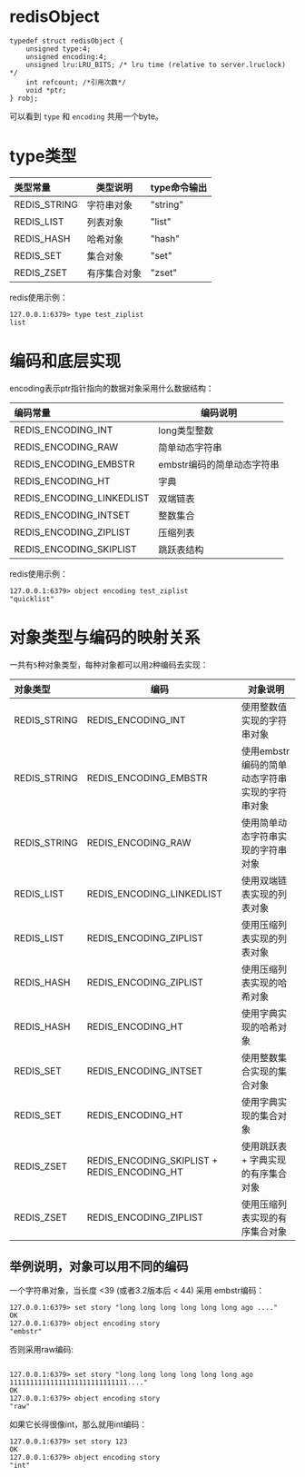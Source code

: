 #  redisObject
```
typedef struct redisObject {
    unsigned type:4;
    unsigned encoding:4;
    unsigned lru:LRU_BITS; /* lru time (relative to server.lruclock) */
    int refcount; /*引用次数*/
    void *ptr;
} robj;
```
可以看到 `type` 和 `encoding` 共用一个byte。

# type类型
|类型常量|类型说明|type命令输出|
|:---|----|---|
|REDIS_STRING|字符串对象| "string"|
|REDIS_LIST|列表对象| "list"|
|REDIS_HASH|哈希对象| "hash"|
|REDIS_SET|集合对象| "set"|
|REDIS_ZSET|有序集合对象| "zset"|

redis使用示例：
```
127.0.0.1:6379> type test_ziplist
list
```

# 编码和底层实现

encoding表示ptr指针指向的数据对象采用什么数据结构：

|编码常量|编码说明|
|:---|----|
|REDIS_ENCODING_INT|long类型整数| 
|REDIS_ENCODING_RAW|简单动态字符串| 
|REDIS_ENCODING_EMBSTR|embstr编码的简单动态字符串| 
|REDIS_ENCODING_HT|字典| 
|REDIS_ENCODING_LINKEDLIST|双端链表| 
|REDIS_ENCODING_INTSET|整数集合| 
|REDIS_ENCODING_ZIPLIST|压缩列表| 
|REDIS_ENCODING_SKIPLIST|跳跃表结构| 

redis使用示例：
```
127.0.0.1:6379> object encoding test_ziplist
"quicklist"
```

# 对象类型与编码的映射关系

一共有`5`种对象类型，每种对象都可以用`2`种编码去实现：

|对象类型|编码|对象说明|
|:---|----|---|
|REDIS_STRING|REDIS_ENCODING_INT| 使用整数值实现的字符串对象|
|REDIS_STRING|REDIS_ENCODING_EMBSTR| 使用embstr编码的简单动态字符串实现的字符串对象|
|REDIS_STRING|REDIS_ENCODING_RAW| 使用简单动态字符串实现的字符串对象|
|REDIS_LIST|REDIS_ENCODING_LINKEDLIST| 使用双端链表实现的列表对象|
|REDIS_LIST|REDIS_ENCODING_ZIPLIST| 使用压缩列表实现的列表对象|
|REDIS_HASH|REDIS_ENCODING_ZIPLIST| 使用压缩列表实现的哈希对象|
|REDIS_HASH|REDIS_ENCODING_HT| 使用字典实现的哈希对象|
|REDIS_SET|REDIS_ENCODING_INTSET| 使用整数集合实现的集合对象|
|REDIS_SET|REDIS_ENCODING_HT| 使用字典实现的集合对象|
|REDIS_ZSET|REDIS_ENCODING_SKIPLIST + REDIS_ENCODING_HT| 使用跳跃表 + 字典实现的有序集合对象|
|REDIS_ZSET|REDIS_ENCODING_ZIPLIST| 使用压缩列表实现的有序集合对象|

## 举例说明，对象可以用不同的编码
一个字符串对象，当长度 <39 (或者3.2版本后 < 44) 采用 embstr编码：
```
127.0.0.1:6379> set story "long long long long long long ago ...."
OK
127.0.0.1:6379> object encoding story
"embstr"
```
否则采用raw编码:
```

127.0.0.1:6379> set story "long long long long long long ago 11111111111111111111111111111...."
OK
127.0.0.1:6379> object encoding story
"raw"
```
如果它长得很像int，那么就用int编码：
```
127.0.0.1:6379> set story 123
OK
127.0.0.1:6379> object encoding story
"int"
```